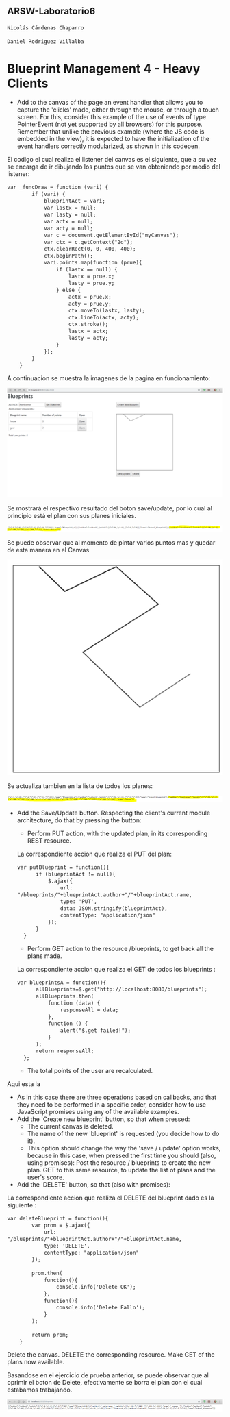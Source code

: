 ## ARSW-Laboratorio6

```
Nicolás Cárdenas Chaparro

Daniel Rodriguez Villalba
```
# Blueprint Management 4 - Heavy Clients

- Add to the canvas of the page an event handler that allows you to capture the 'clicks' made, either through the mouse, or through a touch screen. For this, consider this example of the use of events of type PointerEvent (not yet supported by all browsers) for this purpose. Remember that unlike the previous example (where the JS code is embedded in the view), it is expected to have the initialization of the event handlers correctly modularized, as shown in this codepen.

El codigo el cual realiza el listener del canvas es el siguiente, que a su vez se encarga de ir dibujando los puntos que se van obteniendo por medio del listener:
```
var _funcDraw = function (vari) {
        if (vari) {
            blueprintAct = vari;
            var lastx = null;
            var lasty = null;
            var actx = null;
            var acty = null;
            var c = document.getElementById("myCanvas");
            var ctx = c.getContext("2d");
            ctx.clearRect(0, 0, 400, 400);
            ctx.beginPath();
            vari.points.map(function (prue){
                if (lastx == null) {
                    lastx = prue.x;
                    lasty = prue.y;
                } else {
                    actx = prue.x;
                    acty = prue.y;
                    ctx.moveTo(lastx, lasty);
                    ctx.lineTo(actx, acty);
                    ctx.stroke();
                    lastx = actx;
                    lasty = acty;
                }
            });
        }
    }
```
A continuacion se muestra la imagenes de la pagina en funcionamiento:

![](https://github.com/danielrodriguezvillalba/ARSW-Laboratorio6/blob/master/imagenes/Principal.PNG)

Se mostrará el respectivo resultado del boton save/update, por lo cual al principio está el plan con sus planes iniciales.

![](https://github.com/danielrodriguezvillalba/ARSW-Laboratorio6/blob/master/imagenes/BPInicial.PNG)

Se puede observar que al momento de pintar varios puntos mas y quedar de esta manera en el Canvas

![](https://github.com/danielrodriguezvillalba/ARSW-Laboratorio6/blob/master/imagenes/BPCanvas.PNG)

Se actualiza tambien en la lista de todos los planes:

![](https://github.com/danielrodriguezvillalba/ARSW-Laboratorio6/blob/master/imagenes/BPFinalObj.PNG)

- Add the Save/Update button. Respecting the client's current module architecture, do that by pressing the button:

  - Perform PUT action, with the updated plan, in its corresponding REST resource. 
  
  La correspondiente accion que realiza el PUT del plan:
  ```
  var putBlueprint = function(){
        if (blueprintAct != null){
            $.ajax({
                url: "/blueprints/"+blueprintAct.author+"/"+blueprintAct.name,
                type: 'PUT',
                data: JSON.stringify(blueprintAct),
                contentType: "application/json"
            });
        }
    }
  ```
  
  - Perform GET action to the resource /blueprints, to get back all the plans made.
  
  La correspondiente accion que realiza el GET de todos los blueprints :
  ```
  var blueprintsA = function(){
        allBlueprints=$.get("http://localhost:8080/blueprints");
        allBlueprints.then(
            function (data) {
                responseAll = data;
            },
            function () {
                alert("$.get failed!");
            }
        );
        return responseAll;
    };
  ```
  - The total points of the user are recalculated. 
 
 Aqui esta la 
  
  - As in this case there are three operations based on callbacks, and that they need to be performed in a specific order, consider how to use JavaScript promises using any of the available examples.
- Add the 'Create new blueprint' button, so that when pressed:
  - The current canvas is deleted. 
  - The name of the new 'blueprint' is requested (you decide how to do it). 
  - This option should change the way the 'save / update' option works, because in this case, when pressed the first time you should (also, using promises):
Post the resource / blueprints to create the new plan. GET to this same resource, to update the list of plans and the user's score. 
- Add the 'DELETE' button, so that (also with promises):

La correspondiente accion que realiza el DELETE del blueprint dado es la siguiente :
```
var deleteBlueprint = function(){
        var prom = $.ajax({
            url: "/blueprints/"+blueprintAct.author+"/"+blueprintAct.name,
            type: 'DELETE',
            contentType: "application/json"
        });

        prom.then(
            function(){
                console.info('Delete OK');
            },
            function(){
                console.info('Delete Fallo');
            }
        );

        return prom;
    }
```
Delete the canvas. DELETE the corresponding resource. 
Make GET of the plans now available.

Basandose en el ejercicio de prueba anterior, se puede observar que al oprimir el boton de Delete, efectivamente se borra el plan con el cual estabamos trabajando.

![](https://github.com/danielrodriguezvillalba/ARSW-Laboratorio6/blob/master/imagenes/DELETE.PNG)
